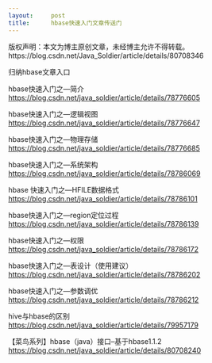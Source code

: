 ```yaml
---
layout:     post
title:      hbase快速入门文章传送门
---
```

<div id="article_content" class="article_content clearfix csdn-tracking-statistics" data-pid="blog" data-mod="popu_307" data-dsm="post">
								<div class="article-copyright">
					版权声明：本文为博主原创文章，未经博主允许不得转载。					https://blog.csdn.net/Java_Soldier/article/details/80708346				</div>
								            <div id="content_views" class="markdown_views prism-atom-one-dark">
							<!-- flowchart 箭头图标 勿删 -->
							<svg xmlns="http://www.w3.org/2000/svg" style="display: none;"><path stroke-linecap="round" d="M5,0 0,2.5 5,5z" id="raphael-marker-block" style="-webkit-tap-highlight-color: rgba(0, 0, 0, 0);"></path></svg>
							<p>归纳hbase文章入口</p>

<p>hbase快速入门之—简介 <br>
 <a href="https://blog.csdn.net/java_soldier/article/details/78776605" rel="nofollow">https://blog.csdn.net/java_soldier/article/details/78776605</a></p>

<p>hbase快速入门之—逻辑视图  <br>
<a href="https://blog.csdn.net/java_soldier/article/details/78776647" rel="nofollow">https://blog.csdn.net/java_soldier/article/details/78776647</a></p>

<p>hbase快速入门之—物理存储 <br>
<a href="https://blog.csdn.net/java_soldier/article/details/78776685" rel="nofollow">https://blog.csdn.net/java_soldier/article/details/78776685</a></p>

<p>hbase快速入门之—系统架构 <br>
<a href="https://blog.csdn.net/java_soldier/article/details/78786069" rel="nofollow">https://blog.csdn.net/java_soldier/article/details/78786069</a></p>

<p>hbase 快速入门之—HFILE数据格式 <br>
<a href="https://blog.csdn.net/java_soldier/article/details/78786101" rel="nofollow">https://blog.csdn.net/java_soldier/article/details/78786101</a></p>

<p>hbase快速入门之—region定位过程 <br>
<a href="https://blog.csdn.net/java_soldier/article/details/78786139" rel="nofollow">https://blog.csdn.net/java_soldier/article/details/78786139</a></p>

<p>hbase快速入门之—权限 <br>
<a href="https://blog.csdn.net/java_soldier/article/details/78786172" rel="nofollow">https://blog.csdn.net/java_soldier/article/details/78786172</a></p>

<p>hbase快速入门之—表设计（使用建议） <br>
<a href="https://blog.csdn.net/java_soldier/article/details/78786202" rel="nofollow">https://blog.csdn.net/java_soldier/article/details/78786202</a></p>

<p>hbase快速入门之—参数调优 <br>
<a href="https://blog.csdn.net/java_soldier/article/details/78786212" rel="nofollow">https://blog.csdn.net/java_soldier/article/details/78786212</a></p>

<p>hive与hbase的区别 <br>
<a href="https://blog.csdn.net/java_soldier/article/details/79957179" rel="nofollow">https://blog.csdn.net/java_soldier/article/details/79957179</a></p>

<p>【菜鸟系列】hbase（java）接口–基于hbase1.1.2 <br>
<a href="https://blog.csdn.net/java_soldier/article/details/80708240" rel="nofollow">https://blog.csdn.net/java_soldier/article/details/80708240</a></p>            </div>
						<link href="https://csdnimg.cn/release/phoenix/mdeditor/markdown_views-9e5741c4b9.css" rel="stylesheet">
                </div>